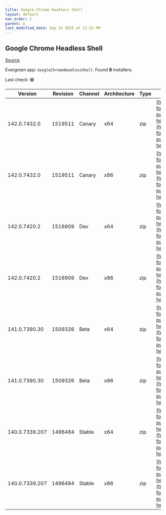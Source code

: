 ```yaml
---
title: Google Chrome Headless Shell
layout: default
nav_order: 2
parent: G
last_modified_date: Sep 24 2025 at 12:22 PM
---
```


## Google Chrome Headless Shell

[Source](https://googlechromelabs.github.io/chrome-for-testing/)

Evergreen app: `GoogleChromeHeadlessShell`. Found **8** installers.

Last check: 🟢

| Version        | Revision | Channel | Architecture | Type | URI                                                                                                                                                                                                                            |
| -------------- | -------- | ------- | ------------ | ---- | ------------------------------------------------------------------------------------------------------------------------------------------------------------------------------------------------------------------------------ |
| 142.0.7432.0   | 1519511  | Canary  | x64          | zip  | [https://storage.googleapis.com/chrome-for-testing-public/142.0.7432.0/win64/chrome-headless-shell-win64.zip](https://storage.googleapis.com/chrome-for-testing-public/142.0.7432.0/win64/chrome-headless-shell-win64.zip)     |
| 142.0.7432.0   | 1519511  | Canary  | x86          | zip  | [https://storage.googleapis.com/chrome-for-testing-public/142.0.7432.0/win32/chrome-headless-shell-win32.zip](https://storage.googleapis.com/chrome-for-testing-public/142.0.7432.0/win32/chrome-headless-shell-win32.zip)     |
| 142.0.7420.2   | 1516909  | Dev     | x64          | zip  | [https://storage.googleapis.com/chrome-for-testing-public/142.0.7420.2/win64/chrome-headless-shell-win64.zip](https://storage.googleapis.com/chrome-for-testing-public/142.0.7420.2/win64/chrome-headless-shell-win64.zip)     |
| 142.0.7420.2   | 1516909  | Dev     | x86          | zip  | [https://storage.googleapis.com/chrome-for-testing-public/142.0.7420.2/win32/chrome-headless-shell-win32.zip](https://storage.googleapis.com/chrome-for-testing-public/142.0.7420.2/win32/chrome-headless-shell-win32.zip)     |
| 141.0.7390.30  | 1509326  | Beta    | x64          | zip  | [https://storage.googleapis.com/chrome-for-testing-public/141.0.7390.30/win64/chrome-headless-shell-win64.zip](https://storage.googleapis.com/chrome-for-testing-public/141.0.7390.30/win64/chrome-headless-shell-win64.zip)   |
| 141.0.7390.30  | 1509326  | Beta    | x86          | zip  | [https://storage.googleapis.com/chrome-for-testing-public/141.0.7390.30/win32/chrome-headless-shell-win32.zip](https://storage.googleapis.com/chrome-for-testing-public/141.0.7390.30/win32/chrome-headless-shell-win32.zip)   |
| 140.0.7339.207 | 1496484  | Stable  | x64          | zip  | [https://storage.googleapis.com/chrome-for-testing-public/140.0.7339.207/win64/chrome-headless-shell-win64.zip](https://storage.googleapis.com/chrome-for-testing-public/140.0.7339.207/win64/chrome-headless-shell-win64.zip) |
| 140.0.7339.207 | 1496484  | Stable  | x86          | zip  | [https://storage.googleapis.com/chrome-for-testing-public/140.0.7339.207/win32/chrome-headless-shell-win32.zip](https://storage.googleapis.com/chrome-for-testing-public/140.0.7339.207/win32/chrome-headless-shell-win32.zip) |
